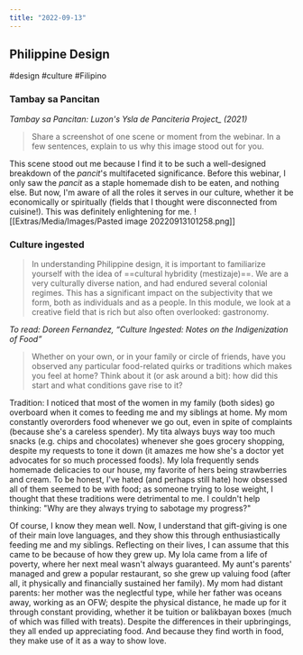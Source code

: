 ```yaml
---
title: "2022-09-13"
---
```

## Philippine Design
#design #culture #Filipino 

### Tambay sa Pancitan

*Tambay sa Pancitan: Luzon's Ysla de Panciteria Project_ (2021)*

> Share a screenshot of one scene or moment from the webinar. In a few sentences, explain to us why this image stood out for you.

This scene stood out me because I find it to be such a well-designed breakdown of the *pancit*'s multifaceted significance. Before this webinar, I only saw the *pancit* as a staple homemade dish to be eaten, and nothing else. But now, I'm aware of all the roles it serves in our culture, whether it be economically or spiritually (fields that I thought were disconnected from cuisine!). This was definitely enlightening for me. 
![[Extras/Media/Images/Pasted image 20220913101258.png]]

### Culture ingested
> In understanding Philippine design, it is important to familiarize yourself with the idea of ==cultural hybridity (mestizaje)==. We are a very culturally diverse nation, and had endured several colonial regimes. This has a significant impact on the subjectivity that we form, both as individuals and as a people. In this module, we look at a creative field that is rich but also often overlooked: gastronomy.

*To read: Doreen Fernandez, “Culture Ingested: Notes on the Indigenization of Food”*

> Whether on your own, or in your family or circle of friends, have you observed any particular food-related quirks or traditions which makes you feel at home? Think about it (or ask around a bit): how did this start and what conditions gave rise to it?

Tradition: I noticed that most of the women in my family (both sides) go overboard when it comes to feeding me and my siblings at home. My mom constantly overorders food whenever we go out, even in spite of complaints (because she's a careless spender). My tita always buys way too much snacks (e.g. chips and chocolates) whenever she goes grocery shopping, despite my requests to tone it down (it amazes me how she's a doctor yet advocates for so much processed foods). My lola frequently sends homemade delicacies to our house, my favorite of hers being strawberries and cream. To be honest, I've hated (and perhaps still hate) how obsessed all of them seemed to be with food; as someone trying to lose weight, I thought that these traditions were detrimental to me. I couldn't help thinking: "Why are they always trying to sabotage my progress?"

Of course, I know they mean well. Now, I understand that gift-giving is one of their main love languages, and they show this through enthusiastically feeding me and my siblings. Reflecting on their lives, I can assume that this came to be because of how they grew up. My lola came from a life of poverty, where her next meal wasn't always guaranteed. My aunt's parents' managed and grew a popular restaurant, so she grew up valuing food (after all, it physically and financially sustained her family). My mom had distant parents: her mother was the neglectful type, while her father was oceans away, working as an OFW; despite the physical distance, he made up for it through constant providing, whether it be tuition or balikbayan boxes (much of which was filled with treats). Despite the differences in their upbringings, they all ended up appreciating food. And because they find worth in food, they make use of it as a way to show love.